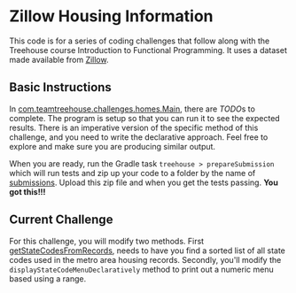 # Zillow Housing Information

This code is for a series of coding challenges that follow along with the 
Treehouse course Introduction to Functional Programming.  It uses a dataset made available from [Zillow](https://www.zillow.com/research/data/).

## Basic Instructions
In [com.teamtreehouse.challenges.homes.Main](src/main/java/com/teamtreehouse/challenges/homes/Main.java),
there are *TODO*s to complete.  The program is setup so that you can run it to see the expected results.
There is an imperative version of the specific method of this challenge, and you need to write the declarative
approach.  Feel free to explore and make sure you are producing similar output.

When you are ready, run the Gradle task `treehouse > prepareSubmission` which will run tests and
zip up your code to a folder by the name of [submissions](submissions).  Upload this zip file
and when you get the tests passing.  **You got this!!!**

## Current Challenge
For this challenge, you will modify two methods.  First [getStateCodesFromRecords](src/main/java/com/teamtreehouse/challenges/homes/Main.java),
needs to have you find a sorted list of all state codes used in the metro area housing records.
Secondly, you'll modify the `displayStateCodeMenuDeclaratively` method to print out a numeric menu based using 
a range.